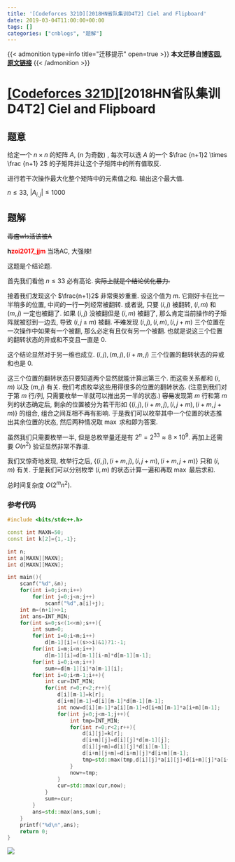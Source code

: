 ```yaml
---
title: '[Codeforces 321D][2018HN省队集训D4T2] Ciel and Flipboard'
date: 2019-03-04T11:00:00+00:00
tags: []
categories: ["cnblogs", "题解"]
---
```

{{< admonition type=info title="迁移提示" open=true >}}
**本文迁移自[博客园](https://rvalue.cnblogs.com), [原文链接](http://www.cnblogs.com/rvalue/archive/2019/03/04/10472502.html)**
{{< /admonition >}}

# [[Codeforces 321D]](http://codeforces.com/contest/321/problem/D)[2018HN省队集训D4T2] Ciel and Flipboard

## 题意

给定一个 $n\times n$ 的矩阵 $A$, ($n$ 为奇数) , 每次可以选 $A$ 的一个 $\frac {n+1}2 \times \frac {n+1} 2$ 的子矩阵并让这个子矩阵中的所有值取反.

进行若干次操作最大化整个矩阵中的元素值之和. 输出这个最大值.

$n\le 33$, $|A_{i,j}|\le 1000$

## 题解

<span class="covered">~~毒瘤wls活该被A~~</span>

**h<font color="red">zoi2017_jjm</font>** 当场AC, 大强辣!

这题是个结论题.

首先我们看他 $n\le 33$ 必有高论. ~~实际上就是个结论优化暴力.~~

接着我们发现这个 $\frac{n+1}2$ 非常奥妙重重. 设这个值为 $m$. 它刚好卡在比一半稍多的位置, 中间的一行一列经常被翻转. 或者说, 只要 $(i,j)$ 被翻转, $(i,m)$ 和 $(m,j)$ 一定也被翻了. 如果 $(i,j)$ 没被翻但是 $(i,m)$ 被翻了, 那么肯定当前操作的子矩阵就被怼到一边去, 导致 $(i,j\pm m)$ 被翻. ~~不难~~发现 $(i,j),(i,m),(i,j+m)$ 三个位置在一次操作中如果有一个被翻, 那么必定有且仅有另一个被翻. 也就是说这三个位置的翻转状态的异或和不变且一直是 $0$.

这个结论显然对于另一维也成立. $(i,j),(m,j),(i+m,j)$ 三个位置的翻转状态的异或和也是 $0$.

这三个位置的翻转状态只要知道两个显然就能计算出第三个. 而这些关系都和 $(i,m)$ 以及 $(m,j)$ 有关. 我们考虑枚举这些用得很多的位置的翻转状态. (注意到我们对于第 $m$ 行/列, 只需要枚举一半就可以推出另一半的状态.) ~~容易~~发现第 $m$ 行和第 $m$ 列的状态确定后, 剩余的位置被分为若干形如 $\{(i,j),(i+m,j),(i,j+m),(i+m,j+m)\}$ 的组合, 组合之间互相不再有影响. 于是我们可以枚举其中一个位置的状态推出其余位置的状态, 然后两种情况取 $\max$ 求和即为答案.

虽然我们只需要枚举一半, 但是总枚举量还是有 $2^n=2^{33}\approx 8\times 10^9$. 再加上还需要 $O(n^2)$ 验证显然非常不靠谱.

我们又惊奇地发现, 枚举行之后, $\{(i,j),(i+m,j),(i,j+m),(i+m,j+m)\}$ 只和 $(i,m)$ 有关. 于是我们可以分别枚举 $(i,m)$ 的状态计算一遍和再取 $\max$ 最后求和.

总时间复杂度 $O(2^mn^2)$.

### 参考代码

```cpp
#include <bits/stdc++.h>

const int MAXN=50;
const int k[2]={1,-1};

int n;
int a[MAXN][MAXN];
int d[MAXN][MAXN];

int main(){
	scanf("%d",&n);
	for(int i=0;i<n;i++)
		for(int j=0;j<n;j++)
			scanf("%d",a[i]+j);
	int m=(n+1)>>1;
	int ans=INT_MIN;
	for(int s=0;s<(1<<m);s++){
		int sum=0;
		for(int i=0;i<m;i++)
			d[m-1][i]=((s>>i)&1)?1:-1;
		for(int i=m;i<n;i++)
			d[m-1][i]=d[m-1][i-m]*d[m-1][m-1];
		for(int i=0;i<n;i++)
			sum+=d[m-1][i]*a[m-1][i];
		for(int i=0;i<m-1;i++){
			int cur=INT_MIN;
			for(int r=0;r<2;r++){
				d[i][m-1]=k[r];
				d[i+m][m-1]=d[i][m-1]*d[m-1][m-1];
				int now=d[i][m-1]*a[i][m-1]+d[i+m][m-1]*a[i+m][m-1];
				for(int j=0;j<m-1;j++){
					int tmp=INT_MIN;
					for(int r=0;r<2;r++){
						d[i][j]=k[r];
						d[i+m][j]=d[i][j]*d[m-1][j];
						d[i][j+m]=d[i][j]*d[i][m-1];
						d[i+m][j+m]=d[i+m][j]*d[i+m][m-1];
						tmp=std::max(tmp,d[i][j]*a[i][j]+d[i+m][j]*a[i+m][j]+d[i][j+m]*a[i][j+m]+d[i+m][j+m]*a[i+m][j+m]);
					}
					now+=tmp;
				}
				cur=std::max(cur,now);
			}
			sum+=cur;
		}
		ans=std::max(ans,sum);
	}
	printf("%d\n",ans);
	return 0;
}

```

![](https://pic.rvalue.moe/2021/08/02/6502aba9b188a.jpg)
